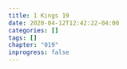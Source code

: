 ```yaml
---
title: 1 Kings 19
date: 2020-04-12T12:42:22-04:00
categories: []
tags: []
chapter: "019"
inprogress: false
---
```


